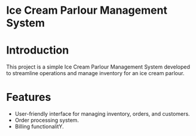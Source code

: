# Ice Cream Parlour Management System

# Introduction

This project is a simple Ice Cream Parlour Management System developed to streamline operations and manage inventory for an ice cream parlour.


# Features
- User-friendly interface for managing inventory, orders, and customers.
- Order processing system.
- Billing functionalitY.
